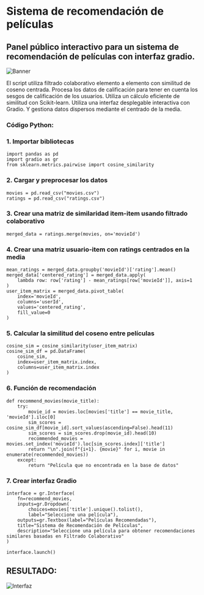 # Sistema de recomendación de películas
## Panel público interactivo para un sistema de recomendación de películas con interfaz gradio.

![Banner](docs/assets/images/movie_banner.png)

El script utiliza filtrado colaborativo elemento a elemento con similitud de coseno centrada.
Procesa los datos de calificación para tener en cuenta los sesgos de calificación de los usuarios. Utiliza un cálculo eficiente de similitud con Scikit-learn. Utiliza una interfaz desplegable interactiva con Gradio. Y gestiona datos dispersos mediante el centrado de la media.

### Código Python:

### 1. Importar bibliotecas
```
import pandas as pd
import gradio as gr
from sklearn.metrics.pairwise import cosine_similarity
```
### 2. Cargar y preprocesar los datos
```
movies = pd.read_csv("movies.csv")
ratings = pd.read_csv("ratings.csv")
```
### 3. Crear una matriz de similaridad item-item usando filtrado colaborativo
```
merged_data = ratings.merge(movies, on='movieId')
```
### 4. Crear una matriz usuario-item con ratings centrados en la media
```
mean_ratings = merged_data.groupby('movieId')['rating'].mean()
merged_data['centered_rating'] = merged_data.apply(
    lambda row: row['rating'] - mean_ratings[row['movieId']], axis=1
)
user_item_matrix = merged_data.pivot_table(
    index='movieId', 
    columns='userId', 
    values='centered_rating', 
    fill_value=0
)
```
### 5. Calcular la similitud del coseno entre películas
```
cosine_sim = cosine_similarity(user_item_matrix)
cosine_sim_df = pd.DataFrame(
    cosine_sim,
    index=user_item_matrix.index,
    columns=user_item_matrix.index
)
```
### 6. Función de recomendación
```
def recommend_movies(movie_title):
    try:
        movie_id = movies.loc[movies['title'] == movie_title, 'movieId'].iloc[0]
        sim_scores = cosine_sim_df[movie_id].sort_values(ascending=False).head(11)
        sim_scores = sim_scores.drop(movie_id).head(10)
        recommended_movies = movies.set_index('movieId').loc[sim_scores.index]['title']
        return "\n".join(f"{i+1}. {movie}" for i, movie in enumerate(recommended_movies))
    except:
        return "Película que no encontrada en la base de datos"
```
### 7. Crear interfaz Gradio
```
interface = gr.Interface(
    fn=recommend_movies,
    inputs=gr.Dropdown(
        choices=movies['title'].unique().tolist(),
        label="Seleccione una película"),
    outputs=gr.Textbox(label="Películas Recomendadas"),
    title="Sistema de Recomendación de Películas",
    description="Seleccione una película para obtener recomendaciones similares basadas en Filtrado Colaborativo"
)

interface.launch()
```
## RESULTADO:

![Interfaz](docs/assets/images/sistema_de_recomendacion.png)

